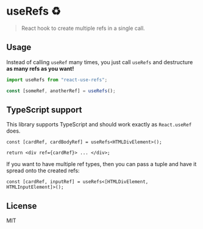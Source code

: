 # useRefs ♻️

> React hook to create multiple refs in a single call.

## Usage

Instead of calling `useRef` many times, you just call `useRefs` and destructure **as many refs as you want!**

```js
import useRefs from "react-use-refs";

const [someRef, anotherRef] = useRefs();
```

## TypeScript support

This library supports TypeScript and should work exactly as `React.useRef` does.

```tsx
const [cardRef, cardBodyRef] = useRefs<HTMLDivElement>();

return <div ref={cardRef}> ... </div>;
```

If you want to have multiple ref types, then you can pass a tuple and have it spread onto the created refs:

```tsx
const [cardRef, inputRef] = useRefs<[HTMLDivElement, HTMLInputElement]>();
```

## License

MIT
